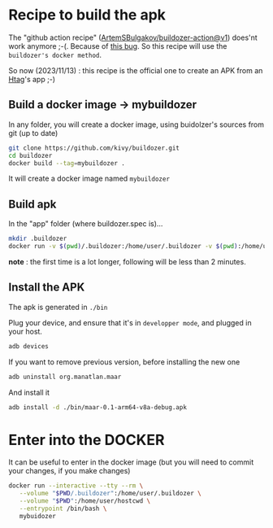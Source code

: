 # Recipe to build the apk

The "github action recipe" ([ArtemSBulgakov/buildozer-action@v1](https://github.com/ArtemSBulgakov/buildozer-action)) does'nt work anymore ;-(. Because of [this bug](https://github.com/ArtemSBulgakov/buildozer-action/issues/34). So this recipe will use the `buildozer's docker method`.

So now (2023/11/13) : this recipe is the official one to create an APK from an [Htag](https://github.com/manatlan/htag)'s app ;-)

## Build a docker image -> mybuildozer
In any folder, you will create a docker image, using buidolzer's sources from git (up to date)
```bash
git clone https://github.com/kivy/buildozer.git
cd buildozer
docker build --tag=mybuildozer .
```
It will create a docker image named `mybuildozer`

## Build apk
In the "app" folder (where buildozer.spec is)...
```bash
mkdir .buildozer
docker run -v $(pwd)/.buildozer:/home/user/.buildozer -v $(pwd):/home/user/hostcwd mybuildozer android debug
```
**note** : the first time is a lot longer, following will be less than 2 minutes.

## Install the APK
The apk is generated in `./bin`

Plug your device, and ensure that it's in `developper mode`, and plugged in your host.
```bash
adb devices
```

If you want to remove previous version, before installing the new one
```bash
adb uninstall org.manatlan.maar
```

And install it
```bash
adb install -d ./bin/maar-0.1-arm64-v8a-debug.apk
```


# Enter into the DOCKER
It can be useful to enter in the docker image (but you will need to commit your changes, if you make changes)
```bash
docker run --interactive --tty --rm \
   --volume "$PWD/.buildozer":/home/user/.buildozer \
   --volume "$PWD":/home/user/hostcwd \
   --entrypoint /bin/bash \
   mybuidozer
```

